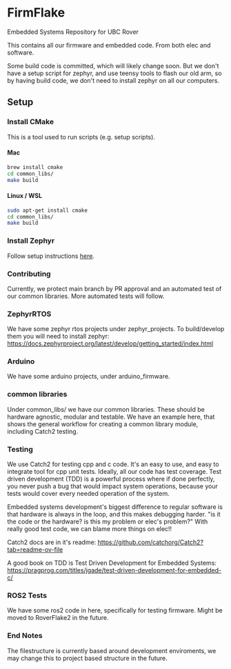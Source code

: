 # FirmFlake
Embedded Systems Repository for UBC Rover

This contains all our firmware and embedded code. From both elec and software.

Some build code is committed, which will likely change soon. But we don't have a setup script for zephyr, and use teensy tools to flash our old arm, so by having build code, we don't need to install zephyr on all our computers.


## Setup

### Install CMake

This is a tool used to run scripts (e.g. setup scripts).

#### Mac
```bash
brew install cmake
cd common_libs/
make build
```

#### Linux / WSL
```bash
sudo apt-get install cmake
cd common_libs/
make build
```

### Install Zephyr

Follow setup instructions [here](https://docs.zephyrproject.org/latest/develop/getting_started/index.html).

### Contributing
Currently, we protect main branch by PR approval and an automated test of our common libraries.
More automated tests will follow.


### ZephyrRTOS
We have some zephyr rtos projects under zephyr_projects. To build/develop them you will need to install zephyr: https://docs.zephyrproject.org/latest/develop/getting_started/index.html

### Arduino
We have some arduino projects, under arduino_firmware.

### common libraries
Under common_libs/ we have our common libraries. These should be hardware agnostic, modular and testable.
We have an example here, that shows the general workflow for creating a common library module, including Catch2 testing.

### Testing
We use Catch2 for testing cpp and c code. It's an easy to use, and easy to integrate tool for cpp unit tests.
Ideally, all our code has test coverage. Test driven development (TDD) is a powerful process where if done perfectly, you never push a bug that would impact system operations, because your tests would cover every needed operation of the system.

Embedded systems development's biggest difference to regular software is that hardware is always in the loop, and this makes debugging harder. "is it the code or the hardware? is this my problem or elec's problem?" With really good test code, we can blame more things on elec!!

Catch2 docs are in it's readme: https://github.com/catchorg/Catch2?tab=readme-ov-file

A good book on TDD is Test Driven Development for Embedded Systems: https://pragprog.com/titles/jgade/test-driven-development-for-embedded-c/

### ROS2 Tests
We have some ros2 code in here, specifically for testing firmware. Might be moved to RoverFlake2 in the future.

### End Notes
The filestructure is currently based around development enviroments, we may change this to project based structure in the future.